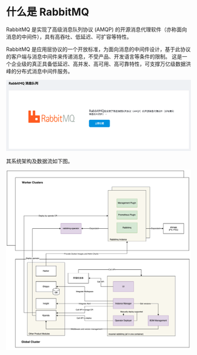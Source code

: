 # 什么是 RabbitMQ

RabbitMQ 是实现了高级消息队列协议 (AMQP) 的开源消息代理软件（亦称面向消息的中间件），具有高吞吐、低延迟、可扩容等特性。

RabbitMQ 是应用层协议的一个开放标准，为面向消息的中间件设计，基于此协议的客户端与消息中间件来传递消息，不受产品、开发语言等条件的限制。
这是一个企业级的真正具备低延迟、高并发、高可用、高可靠特性，可支撑万亿级数据洪峰的分布式消息中间件服务。

![rmq主界面](../images/rmq01.png)

其系统架构及数据流如下图。

![架构数据流](../images/flow.png)
